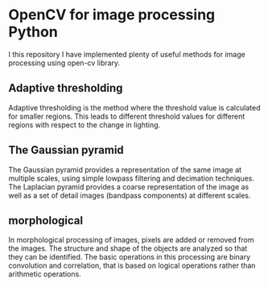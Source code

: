 # OpenCV for image processing Python
I this repository I have implemented plenty of useful methods for image processing using open-cv library.
## Adaptive thresholding

Adaptive thresholding is the method where the threshold value is calculated for smaller regions. This leads to different threshold values for different regions with respect to the change in lighting. 
## The Gaussian pyramid

The Gaussian pyramid provides a representation of the same image at multiple scales, using simple lowpass filtering and decimation techniques. The Laplacian pyramid provides a coarse representation of the image as well as a set of detail images (bandpass components) at different scales.
## morphological

In morphological processing of images, pixels are added or removed from the images. The structure and shape of the objects are analyzed so that they can be identified. The basic operations in this processing are binary convolution and correlation, that is based on logical operations rather than arithmetic operations.
